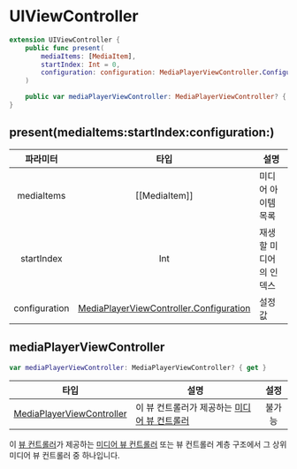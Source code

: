 # UIViewController

```swift
extension UIViewController { 
    public func present(
        mediaItems: [MediaItem],
        startIndex: Int = 0,
        configuration: configuration: MediaPlayerViewController.Configuration = .defaultConfiguration()
    )

    public var mediaPlayerViewController: MediaPlayerViewController? { get }
}
```

## present(mediaItems:startIndex:configuration:)
|파라미터|타입|설명|
|:--:|:--:|--|
|mediaItems|\[[MediaItem]\]|미디어 아이템 목록|
|startIndex|Int|재생할 미디어의 인덱스|
|configuration|[MediaPlayerViewController.Configuration](../../struct/media-player-view-controller-configuration/home.md)|설정 값|

## mediaPlayerViewController
```swift
var mediaPlayerViewController: MediaPlayerViewController? { get }
```
|타입|설명|설정|
|:--:|--|:--:|
|[MediaPlayerViewController](../../class/media-player-view-controller/home.md)|이 뷰 컨트롤러가 제공하는 [미디어 뷰 컨트롤러](../../class/media-player-view-controller/home.md)|불가능

이 [뷰 컨트롤러](https://developer.apple.com/documentation/uikit/uiviewcontroller)가 제공하는 [미디어 뷰 컨트롤러](../../class/media-player-view-controller/home.md) 또는 뷰 컨트롤러 계층 구조에서 그 상위 미디어 뷰 컨트롤러 중 하나입니다.
